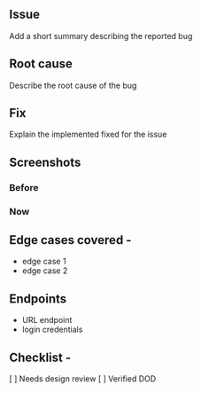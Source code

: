 ## Issue
Add a short summary describing the reported bug

## Root cause
Describe the root cause of the bug

## Fix
Explain the implemented fixed for the issue

## Screenshots

### Before

### Now

## Edge cases covered - 
- edge case 1
- edge case 2

## Endpoints
- URL endpoint
- login credentials

## Checklist -
[ ] Needs design review
[ ] Verified DOD